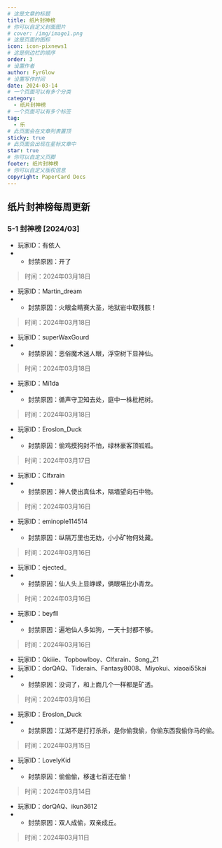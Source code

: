 ```yaml
---
# 这是文章的标题
title: 纸片封神榜
# 你可以自定义封面图片
# cover: /img/image1.png
# 这是页面的图标
icon: icon-pixnews1
# 这是侧边栏的顺序
order: 3
# 设置作者
author: FyrGlow
# 设置写作时间
date: 2024-03-14
# 一个页面可以有多个分类
category:
  - 纸片封神榜
# 一个页面可以有多个标签
tag:
  - 乐
# 此页面会在文章列表置顶
sticky: true
# 此页面会出现在星标文章中
star: true
# 你可以自定义页脚
footer: 纸片封神榜
# 你可以自定义版权信息
copyright: PaperCard Docs
---
```

## 纸片封神榜每周更新
<!-- 封神榜 -->


### 5-1 封神榜 [2024/03]
- 玩家ID：有依人 
- - 封禁原因：开了
>时间：2024年03月18日

- 玩家ID：Martin_dream
- - 封禁原因：火眼金睛赛大圣，地狱岩中取残骸！
>时间：2024年03月18日

- 玩家ID：superWaxGourd
- - 封禁原因：恶俗魔术迷人眼，浮空树下显神仙。
>时间：2024年03月18日

- 玩家ID：Mi1da
- - 封禁原因：循声守卫知去处，庭中一株枇杷树。
>时间：2024年03月18日

- 玩家ID：Eroslon_Duck
- - 封禁原因：偷鸡摸狗封不怕，绿林豪客顶呱呱。
>时间：2024年03月17日

- 玩家ID：Clfxrain
- - 封禁原因：神人使出真仙术，隔墙望向石中物。
>时间：2024年03月16日

- 玩家ID：eminople114514
- - 封禁原因：纵隔万里也无妨，小小矿物何处藏。
>时间：2024年03月16日

- 玩家ID：ejected_
- - 封禁原因：仙人头上显峥嵘，俩眼堪比小青龙。
>时间：2024年03月16日

- 玩家ID：beyfll
- - 封禁原因：遍地仙人多如狗，一天十封都不够。
>时间：2024年03月16日

- 玩家ID：Qkiiie、Topbowlboy、Clfxrain、Song_Z1
- 玩家ID：dorQAQ、Tiderain、Fantasy8008、Miyokui、xiaoai55kai
- - 封禁原因：没词了，和上面几个一样都是矿透。
>时间：2024年03月16日

- 玩家ID：Eroslon_Duck
- - 封禁原因：江湖不是打打杀杀，是你偷我偷，你偷东西我偷你马的偷。
>时间：2024年03月15日

- 玩家ID：LovelyKid
- - 封禁原因：偷偷偷，移速七百还在偷！
>时间：2024年03月14日

- 玩家ID：dorQAQ、ikun3612
- - 封禁原因：双人成偷，双亲成丘。
>时间：2024年03月11日